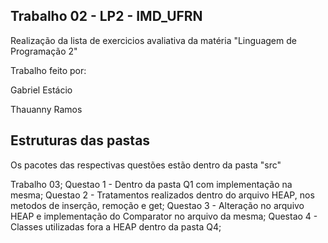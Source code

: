 ## Trabalho 02 - LP2 - IMD_UFRN

Realização da lista de exercicios avaliativa da matéria "Linguagem de Programação 2"

Trabalho feito por:

Gabriel Estácio

Thauanny Ramos

## Estruturas das pastas

Os pacotes das respectivas questões estão dentro da pasta "src"

Trabalho 03;
Questao 1 - Dentro da pasta Q1 com implementação na mesma;
Questao 2 - Tratamentos realizados dentro do arquivo HEAP, nos metodos de inserção, remoção e get;
Questao 3 - Alteração no arquivo HEAP e implementação do Comparator no arquivo da mesma;
Questao 4 - Classes utilizadas fora a HEAP dentro da pasta Q4;
